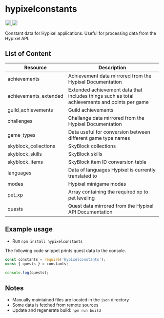 # hypixelconstants
<a href="https://badge.fury.io/js/hypixelconstants">
   <img src="https://badge.fury.io/js/hypixelconstants.svg" alt="npm version" height="18">
</a>
<a href="https://www.npmjs.com/package/hypixelconstants">
   <img src="https://img.shields.io/npm/dm/hypixelconstants.svg" alt="downloads" height="18">
</a>

Constant data for Hypixel applications. Useful for processing data from the Hypixel API.

List of Content
----
| Resource | Description           |
|-----------|----------------------|
| achievements | Achievement data mirrored from the Hypixel Documentation |
| achievements_extended | Extended achievement data that includes things such as total achievements and points per game |
| guild_achievements | Guild achievements |
| challenges | Challange data mirrored from the Hypixel Documentation |
| game_types | Data useful for conversion between different game type names |
| skyblock_collections | SkyBlock collections |
| skyblock_skills | SkyBlock skills |
| skyblock_items | SkyBlock item ID conversion table |
| languages | Data of languages Hypixel is currently translated to |
| modes | Hypixel minigame modes |
| pet_xp | Array containing the required xp to pet leveling |
| quests | Quest data mirrored from the Hypixel API Documentation |

Example usage
----
* Run `npm install hypixelconstants`

The following code snippet prints quest data to the console.

```js
const constants = require('hypixelconstants');
const { quests } = constants;

console.log(quests);
```

Notes
----
* Manually maintained files are located in the `json` directory
* Some data is fetched from remote sources
* Update and regenerate build: `npm run build`
